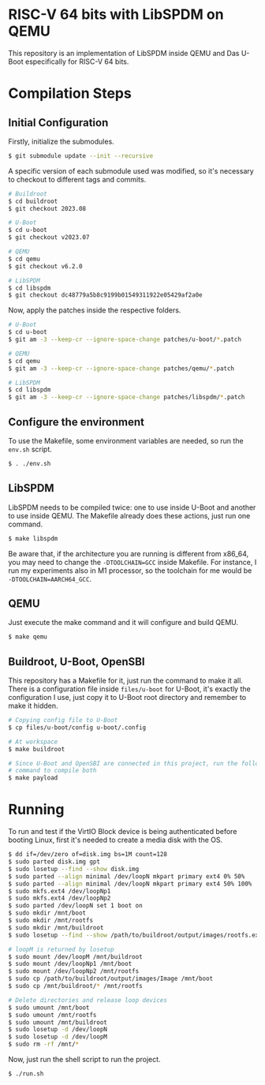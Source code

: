 # RISC-V 64 bits with LibSPDM on QEMU

This repository is an implementation of LibSPDM inside QEMU and Das U-Boot especifically for RISC-V 64 bits.

# Compilation Steps

## Initial Configuration

Firstly, initialize the submodules.

```bash
$ git submodule update --init --recursive
```

A specific version of each submodule used was modified, so it's necessary to checkout to different tags and commits.

```bash
# Buildroot
$ cd buildroot
$ git checkout 2023.08

# U-Boot
$ cd u-boot
$ git checkout v2023.07

# QEMU
$ cd qemu
$ git checkout v6.2.0

# LibSPDM
$ cd libspdm
$ git checkout dc48779a5b8c9199b01549311922e05429af2a0e
```

Now, apply the patches inside the respective folders.

```bash
# U-Boot
$ cd u-boot
$ git am -3 --keep-cr --ignore-space-change patches/u-boot/*.patch

# QEMU
$ cd qemu
$ git am -3 --keep-cr --ignore-space-change patches/qemu/*.patch

# LibSPDM
$ cd libspdm
$ git am -3 --keep-cr --ignore-space-change patches/libspdm/*.patch
```

## Configure the environment

To use the Makefile, some environment variables are needed, so run the `env.sh` script.

```bash
$ . ./env.sh
```

## LibSPDM

LibSPDM needs to be compiled twice: one to use inside U-Boot and another to use inside QEMU. The Makefile already does these actions, just run one command.

```bash
$ make libspdm
```

Be aware that, if the architecture you are running is different from x86_64, you may need to change the `-DTOOLCHAIN=GCC` inside Makefile. For instance, I run my experiments also in M1 processor, so the toolchain for me would be `-DTOOLCHAIN=AARCH64_GCC`.

## QEMU

Just execute the make command and it will configure and build QEMU.

```bash
$ make qemu
```
## Buildroot, U-Boot, OpenSBI

This repository has a Makefile for it, just run the command to make it all. There is a configuration file inside `files/u-boot` for U-Boot, it's exactly the configuration I use, just copy it to U-Boot root directory and remember to make it hidden.

```bash
# Copying config file to U-Boot
$ cp files/u-boot/config u-boot/.config

# At workspace
$ make buildroot

# Since U-Boot and OpenSBI are connected in this project, run the following
# command to compile both
$ make payload
```

# Running

To run and test if the VirtIO Block device is being authenticated before booting Linux, first it's needed to create a media disk with the OS.

```bash
$ dd if=/dev/zero of=disk.img bs=1M count=128
$ sudo parted disk.img gpt
$ sudo losetup --find --show disk.img
$ sudo parted --align minimal /dev/loopN mkpart primary ext4 0% 50%
$ sudo parted --align minimal /dev/loopN mkpart primary ext4 50% 100%
$ sudo mkfs.ext4 /dev/loopNp1
$ sudo mkfs.ext4 /dev/loopNp2
$ sudo parted /dev/loopN set 1 boot on
$ sudo mkdir /mnt/boot
$ sudo mkdir /mnt/rootfs
$ sudo mkdir /mnt/buildroot
$ sudo losetup --find --show /path/to/buildroot/output/images/rootfs.ext4

# loopM is returned by losetup 
$ sudo mount /dev/loopM /mnt/buildroot
$ sudo mount /dev/loopNp1 /mnt/boot
$ sudo mount /dev/loopNp2 /mnt/rootfs
$ sudo cp /path/to/buildroot/output/images/Image /mnt/boot
$ sudo cp /mnt/buildroot/* /mnt/rootfs

# Delete directories and release loop devices
$ sudo umount /mnt/boot
$ sudo umount /mnt/rootfs
$ sudo umount /mnt/buildroot
$ sudo losetup -d /dev/loopN
$ sudo losetup -d /dev/loopM
$ sudo rm -rf /mnt/*
```

Now, just run the shell script to run the project.

```bash
$ ./run.sh
```
